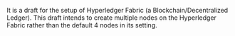 It is a draft for the setup of Hyperledger Fabric (a Blockchain/Decentralized Ledger).
This draft intends to create multiple nodes on the Hyperledger Fabric rather than the default 4 nodes in its setting.
